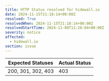 ```yaml
---
title: HTTP Status resolved for hidewall.io
date: 2024-11-15T21:18:14+00:00Z
resolved: True
resolvedWhen: 2024-11-15T21:18:14+00:00Z
resolvedStartTime: 2024-11-08T11:28:04+00:00Z
severity: notice
affected:
  - hidewall.io
section: issue
---
```


| Expected Statuses | Actual Status  |
|-------------------|----------------|
| 200, 301, 302, 403 | 403 |
